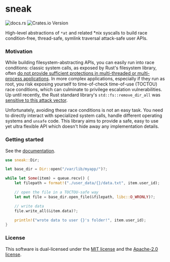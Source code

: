 # sneak

![docs.rs](https://img.shields.io/docsrs/sneak)
![Crates.io Version](https://img.shields.io/crates/v/sneak)
 
High-level abstractions of `*at` and related *nix syscalls to build race condition-free, thread-safe, symlink traversal attack-safe user APIs.   

### Motivation
While building filesystem-abstracting APIs, you can easily run into race conditions: classic system calls, as exposed by Rust's filesystem library, often [do not provide sufficient protections in multi-threaded or multi-process applications](https://book.jorianwoltjer.com/binary-exploitation/race-conditions). In more complex applications, especially if they run as root, you risk exposing yourself to time-of-check time-of-use (TOCTOU) race conditions, which can culminate to privilege escalation vulnerabilities. Up until recently, the Rust standard library's `std::fs::remove_dir_all` was [sensitive to this attack vector](https://github.com/rust-lang/rust/security/advisories/GHSA-r9cc-f5pr-p3j2).  

Unfortunately, avoiding these race conditions is not an easy task. You need to directly interact with specialized system calls, handle different operating systems and `unsafe` code. This library aims to provide a safe, easy to use yet ultra flexible API which doesn't hide away any implementation details.

### Getting started

See the [documentation](https://docs.rs/sneak/latest/sneak).  

```rust
use sneak::Dir;

let base_dir = Dir::open("/var/lib/myapp/")?;

while let Some(item) = queue.recv() {
	let filepath = format!("./user_data/{}/data.txt", item.user_id);

	// open the file in a TOCTOU-safe way
	let mut file = base_dir.open_file(&filepath, libc::O_WRONLY)?;

	// write data
	file.write_all(&item.data)?;

	println!("wrote data to user {}'s folder!", item.user_id);
}
```

### License

This software is dual-licensed under the [MIT license](LICENSE-MIT) and the [Apache-2.0 license](LICENSE-APACHE).

